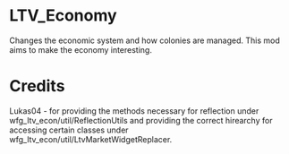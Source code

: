 # LTV_Economy
Changes the economic system and how colonies are managed. This mod aims to make the economy interesting.


# Credits

Lukas04 - for providing the methods necessary for reflection under wfg_ltv_econ/util/ReflectionUtils and providing the correct hirearchy for accessing certain classes under wfg_ltv_econ/util/LtvMarketWidgetReplacer.

